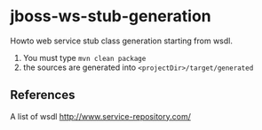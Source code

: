 jboss-ws-stub-generation
==========================

Howto web service stub class generation starting from wsdl.

1. You must type `mvn clean package`
2. the sources are generated into `<projectDir>/target/generated`

References
----------

A list of wsdl 
http://www.service-repository.com/

